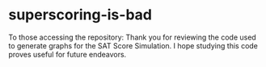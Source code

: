 # superscoring-is-bad

To those accessing the repository: Thank you for reviewing the code used to generate graphs for the SAT Score Simulation. I hope studying this code proves useful for future endeavors.
